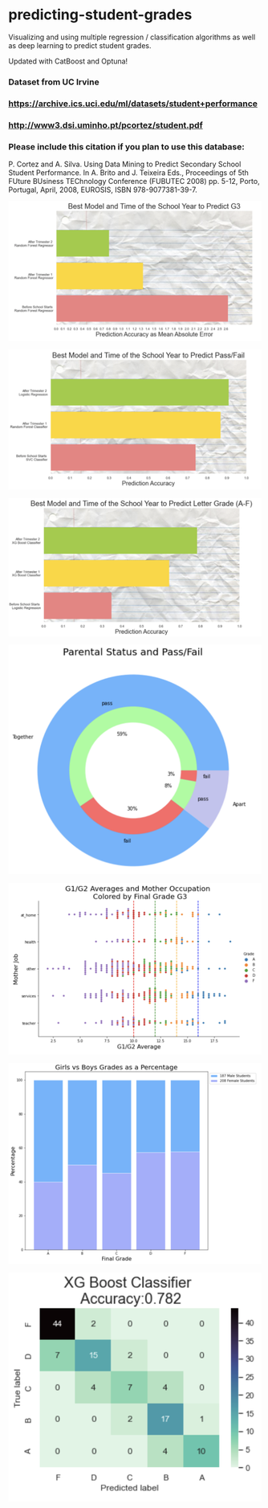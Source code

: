 # predicting-student-grades
Visualizing and using multiple regression / classification algorithms as well as deep learning to predict student grades.

Updated with CatBoost and Optuna!

### Dataset from UC Irvine

### https://archive.ics.uci.edu/ml/datasets/student+performance

### http://www3.dsi.uminho.pt/pcortez/student.pdf


### Please include this citation if you plan to use this database: 
P. Cortez and A. Silva. Using Data Mining to Predict Secondary School Student Performance. In A. Brito and J. Teixeira Eds., Proceedings of 5th FUture BUsiness TEChnology Conference (FUBUTEC 2008) pp. 5-12, Porto, Portugal, April, 2008, EUROSIS, ISBN 978-9077381-39-7. 


![Image description](https://github.com/sam-brady/predicting-student-grades/blob/master/images/Screen%20Shot%202020-04-23%20at%209.38.47%20AM.png)


![Image description](https://github.com/sam-brady/predicting-student-grades/blob/master/images/Screen%20Shot%202020-04-23%20at%209.52.04%20AM.png)

![Image description](https://github.com/sam-brady/predicting-student-grades/blob/master/images/Screen%20Shot%202020-04-23%20at%209.55.06%20AM.png)


![Image description](https://github.com/sam-brady/predicting-student-grades/blob/master/images/Screen%20Shot%202020-04-23%20at%2010.00.40%20AM.png)

![Image description](https://github.com/sam-brady/predicting-student-grades/blob/master/images/Screen%20Shot%202020-04-23%20at%2010.00.56%20AM.png)

![Image description](https://github.com/sam-brady/predicting-student-grades/blob/master/images/Screen%20Shot%202020-04-23%20at%2010.01.10%20AM.png)

![Image description](https://github.com/sam-brady/predicting-student-grades/blob/master/images/Screen%20Shot%202020-04-23%20at%2010.01.44%20AM.png)










